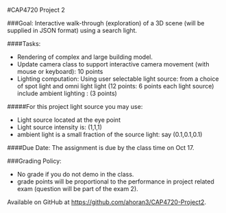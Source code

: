 #CAP4720 Project 2


###Goal:  Interactive walk-through (exploration) of a 3D scene (will be supplied in JSON format) using a search light.

####Tasks:

- Rendering of complex and large building model.
- Update camera class to support interactive camera movement (with mouse or keyboard): 10 points
- Lighting computation: Using user selectable light source: from a choice of spot light and omni light light (12 points: 6 points each light source) 
include ambient lighting : (3 points)


#####For this project light source you may use:

 - Light source located at the eye point
  - Light source intensity is: (1,1,1)
  - ambient light is a small fraction of the source light: say (0.1,0.1,0.1)

####Due Date:  The assignment is due by the class time on Oct 17.

###Grading Policy: 

 - No grade if you do not demo in the class.
  - grade points will be proportional to the performance in project related exam  (question will  be part of the exam 2).
  
  
 
Available on GitHub at https://github.com/ahoran3/CAP4720-Project2.
